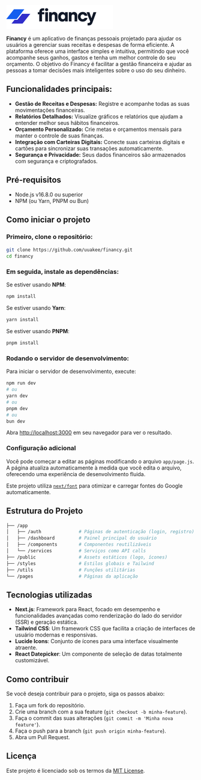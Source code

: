 ![Financy Logo](./public/logo.svg)


**Financy** é um aplicativo de finanças pessoais projetado para ajudar os usuários a gerenciar suas receitas e despesas de forma eficiente. A plataforma oferece uma interface simples e intuitiva, permitindo que você acompanhe seus ganhos, gastos e tenha um melhor controle do seu orçamento. O objetivo do Financy é facilitar a gestão financeira e ajudar as pessoas a tomar decisões mais inteligentes sobre o uso do seu dinheiro.

## Funcionalidades principais:

- **Gestão de Receitas e Despesas:** Registre e acompanhe todas as suas movimentações financeiras.
- **Relatórios Detalhados:** Visualize gráficos e relatórios que ajudam a entender melhor seus hábitos financeiros.
- **Orçamento Personalizado:** Crie metas e orçamentos mensais para manter o controle de suas finanças.
- **Integração com Carteiras Digitais:** Conecte suas carteiras digitais e cartões para sincronizar suas transações automaticamente.
- **Segurança e Privacidade:** Seus dados financeiros são armazenados com segurança e criptografados.

## Pré-requisitos

- Node.js v16.8.0 ou superior
- NPM (ou Yarn, PNPM ou Bun)

## Como iniciar o projeto

### Primeiro, clone o repositório:

```bash
git clone https://github.com/uuakee/financy.git
cd financy
```

### Em seguida, instale as dependências:

Se estiver usando **NPM**:

```bash
npm install
```

Se estiver usando **Yarn**:

```bash
yarn install
```

Se estiver usando **PNPM**:

```bash
pnpm install
```

### Rodando o servidor de desenvolvimento:

Para iniciar o servidor de desenvolvimento, execute:

```bash
npm run dev
# ou
yarn dev
# ou
pnpm dev
# ou
bun dev
```

Abra [http://localhost:3000](http://localhost:3000) em seu navegador para ver o resultado.

### Configuração adicional

Você pode começar a editar as páginas modificando o arquivo `app/page.js`. A página atualiza automaticamente à medida que você edita o arquivo, oferecendo uma experiência de desenvolvimento fluida.

Este projeto utiliza [`next/font`](https://nextjs.org/docs/basic-features/font-optimization) para otimizar e carregar fontes do Google automaticamente.

## Estrutura do Projeto

```bash
├── /app
│   ├── /auth              # Páginas de autenticação (login, registro)
│   ├── /dashboard         # Painel principal do usuário
│   ├── /components        # Componentes reutilizáveis
│   └── /services          # Serviços como API calls
├── /public                # Assets estáticos (logo, ícones)
├── /styles                # Estilos globais e Tailwind
├── /utils                 # Funções utilitárias
└── /pages                 # Páginas da aplicação
```

## Tecnologias utilizadas

- **Next.js**: Framework para React, focado em desempenho e funcionalidades avançadas como renderização do lado do servidor (SSR) e geração estática.
- **Tailwind CSS**: Um framework CSS que facilita a criação de interfaces de usuário modernas e responsivas.
- **Lucide Icons**: Conjunto de ícones para uma interface visualmente atraente.
- **React Datepicker**: Um componente de seleção de datas totalmente customizável.
  
## Como contribuir

Se você deseja contribuir para o projeto, siga os passos abaixo:

1. Faça um fork do repositório.
2. Crie uma branch com a sua feature (`git checkout -b minha-feature`).
3. Faça o commit das suas alterações (`git commit -m 'Minha nova feature'`).
4. Faça o push para a branch (`git push origin minha-feature`).
5. Abra um Pull Request.

## Licença

Este projeto é licenciado sob os termos da [MIT License](LICENSE).

